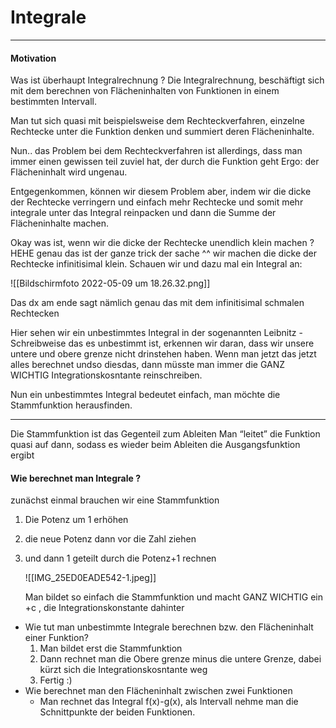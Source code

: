 # Integrale

---

#### Motivation

Was ist überhaupt Integralrechnung ? Die Integralrechnung, beschäftigt sich mit dem berechnen von Flächeninhalten von Funktionen in einem bestimmten Intervall. 

Man tut sich quasi mit beispielsweise dem Rechteckverfahren, einzelne Rechtecke unter die Funktion denken und summiert deren Flächeninhalte. 

Nun.. das Problem bei dem Rechteckverfahren ist allerdings, dass man immer einen gewissen teil zuviel hat, der durch die Funktion geht Ergo: der Flächeninhalt wird ungenau.

Entgegenkommen, können wir diesem Problem aber, indem wir die dicke der Rechtecke verringern und einfach mehr Rechtecke und somit mehr integrale unter das Integral reinpacken und dann die Summe der Flächeninhalte machen.

Okay was ist, wenn wir die dicke der Rechtecke unendlich klein machen ? HEHE genau das ist der ganze trick der sache ^^ wir machen die dicke der Rechtecke infinitisimal klein. Schauen wir und dazu mal ein Integral an: 

![[Bildschirmfoto 2022-05-09 um 18.26.32.png]]

Das dx am ende sagt nämlich genau das mit dem infinitisimal schmalen Rechtecken

Hier sehen wir ein unbestimmtes Integral in der sogenannten Leibnitz - Schreibweise das es unbestimmt ist, erkennen wir daran, dass wir unsere untere und obere grenze nicht drinstehen haben. Wenn man jetzt das jetzt alles berechnet undso diesdas, dann müsste man immer die GANZ WICHTIG Integrationskosntante reinschreiben.

Nun ein unbestimmtes Integral bedeutet einfach, man möchte die Stammfunktion herausfinden.

---

Die Stammfunktion ist das Gegenteil zum Ableiten
Man “leitet” die Funktion quasi auf dann, sodass es wieder beim Ableiten die Ausgangsfunktion ergibt

#### Wie berechnet man Integrale ?

zunächst einmal brauchen wir eine Stammfunktion
	
1. Die Potenz um 1 erhöhen
2. die neue Potenz dann vor die Zahl ziehen
3. und dann 1 geteilt durch die Potenz+1 rechnen
    
    ![[IMG_25ED0EADE542-1.jpeg]]

    Man bildet so einfach die Stammfunktion und macht GANZ WICHTIG ein +c , die Integrationskonstante dahinter
    
- Wie tut man unbestimmte Integrale berechnen  bzw. den Flächeninhalt einer Funktion?
    1. Man bildet erst die Stammfunktion
    2. Dann rechnet man die Obere grenze minus die untere Grenze, dabei kürzt sich die Integrationskosntante weg
    3. Fertig :)
- Wie berechnet man den Flächeninhalt zwischen zwei Funktionen
    - Man rechnet das Integral f(x)-g(x), als Intervall nehme man die Schnittpunkte der beiden Funktionen.
